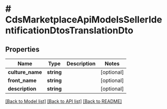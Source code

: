 # # CdsMarketplaceApiModelsSellerIdentificationDtosTranslationDto

## Properties

Name | Type | Description | Notes
------------ | ------------- | ------------- | -------------
**culture_name** | **string** |  | [optional]
**front_name** | **string** |  | [optional]
**description** | **string** |  | [optional]

[[Back to Model list]](../../README.md#models) [[Back to API list]](../../README.md#endpoints) [[Back to README]](../../README.md)

